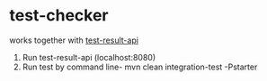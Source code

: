 # test-checker
works together with [test-result-api](https://github.com/dxdts/test-result-api)

1. Run test-result-api (localhost:8080)
2. Run test by command line- mvn clean integration-test -Pstarter
